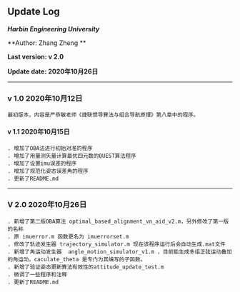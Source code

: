 ## Update Log

   ***Harbin Engineering University***

**Author: Zhang Zheng **

**Last version: v 2.0**

**Update date: 2020年10月26日**

---

### v 1.0 	2020年10月12日

```
最初版本，内容是严恭敏老师《捷联惯导算法与组合导航原理》第八章中的程序。
```

#### v 1.1	2020年10月15日
    . 增加了OBA法进行初始对准的程序
    . 增加了用量测矢量计算最优四元数的QUEST算法程序
    . 增加了设置imu误差的程序
    . 增加了规范化姿态误差角的程序
    . 更新了README.md

---

### V 2.0	2020年10月26日

```
. 新增了第二版OBA算法 optimal_based_alignment_vn_aid_v2.m，另外修改了第一版的名称
. 原 imuerror.m 函数更名为 imuerrorset.m
. 修改了轨迹发生器 trajectory_simulator.m 现在该程序运行后会自动生成.mat文件
. 新增了角运动发生器  angle_motion_simulator_v1.m ，目前能生成多组正弦运动叠加的角运动，caculate_theta 是专门为其编写的子函数。
. 新增了验证姿态更新算法有效性的attitude_update_test.m
. 微调了一些程序和注释
. 更新了README.md
```

